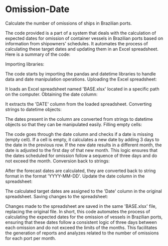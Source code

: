 # Omission-Date
Calculate the number of omissions of ships in Brazilian ports.

The code provided is a part of a system that deals with the calculation of expected dates for omission of container vessels in Brazilian ports based on information from shipowners' schedules. It automates the process of calculating these target dates and updating them in an Excel spreadsheet. Here is a summary of the code:

Importing libraries:

The code starts by importing the pandas and datetime libraries to handle data and date manipulation operations.
Uploading the Excel spreadsheet:

It loads an Excel spreadsheet named 'BASE.xlsx' located in a specific path on the computer.
Obtaining the date column:

It extracts the 'DATE' column from the loaded spreadsheet.
Converting strings to datetime objects:

The dates present in the column are converted from strings to datetime objects so that they can be manipulated easily.
Filling empty cells:

The code goes through the date column and checks if a date is missing (empty cell).
If a cell is empty, it calculates a new date by adding 3 days to the date in the previous row.
If the new date results in a different month, the date is adjusted to the first day of that new month.
This logic ensures that the dates scheduled for omission follow a sequence of three days and do not exceed the month.
Conversion back to strings:

After the forecast dates are calculated, they are converted back to string format in the format 'YYYY-MM-DD'.
Update the date column in the spreadsheet:

The calculated target dates are assigned to the 'Date' column in the original spreadsheet.
Saving changes to the spreadsheet:

Changes made to the spreadsheet are saved in the same 'BASE.xlsx' file, replacing the original file.
In short, this code automates the process of calculating the expected dates for the omission of vessels in Brazilian ports, ensuring that these dates follow a consistent logic of three days between each omission and do not exceed the limits of the months. This facilitates the generation of reports and analyzes related to the number of omissions for each port per month.
